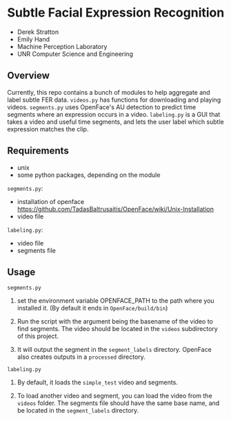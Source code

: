 # Subtle Facial Expression Recognition

* Derek Stratton
* Emily Hand
* Machine Perception Laboratory
* UNR Computer Science and Engineering

## Overview

Currently, this repo contains a bunch of modules to help aggregate
and label subtle FER data. `videos.py` has functions for downloading
and playing videos. `segments.py` uses OpenFace's AU detection to 
predict time segments where an expression occurs in a video. 
`labeling.py` is a  GUI that takes a video and useful time segments, 
and lets the user label which subtle expression matches the clip.

## Requirements

* unix
* some python packages, depending on the module

`segments.py`:
* installation of openface
  https://github.com/TadasBaltrusaitis/OpenFace/wiki/Unix-Installation
* video file

`labeling.py`:
* video file
* segments file

## Usage

`segments.py`

1. set the environment variable OPENFACE_PATH to the path where you installed
it. (By default it ends in `OpenFace/build/bin`)
   
2. Run the script with the argument being the basename of the video to find segments.
The video should be located in the `videos` subdirectory of this project.

3. It will output the segment in the `segment_labels` directory. OpenFace also
creates outputs in a `processed` directory. 

`labeling.py`

1. By default, it loads the `simple_test` video and segments. 

2. To load another video and segment, you can load the video from the `videos` folder.
The segments file should have the same base name, and be located in the `segment_labels` 
   directory.